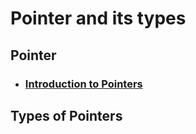 # Pointer and its types

## Pointer
* ### <a href="https://github.com/silicolicious/winter-of-contributing/tree/C_CPP/C_CPP/Pointer%20and%20its%20types/Introduction%20to%20Pointers">Introduction to Pointers</a> 

## Types of Pointers
